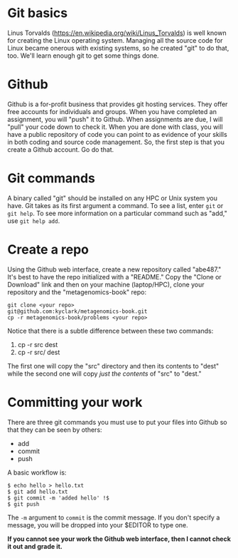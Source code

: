# Git basics

Linus Torvalds (https://en.wikipedia.org/wiki/Linus_Torvalds) is well known for creating the Linux operating system.  Managing all the source code for Linux became onerous with existing systems, so he created "git" to do that, too.  We'll learn enough git to get some things done.

# Github

Github is a for-profit business that provides git hosting services.  They offer free accounts for individuals and groups.  When you have completed an assignment, you will "push" it to Github.  When assignments are due, I will "pull" your code down to check it.  When you are done with class, you will have a public repository of code you can point to as evidence of your skills in both coding and source code management.  So, the first step is that you create a Github account.  Go do that.

# Git commands

A binary called "git" should be installed on any HPC or Unix system you have.  Git takes as its first argument a command.  To see a list, enter ```git``` or ```git help```.  To see more information on a particular command such as "add," use ```git help add```.

# Create a repo

Using the Github web interface, create a new repository called "abe487."  It's best to have the repo initialized with a "README."  Copy the "Clone or Download" link and then on your machine (laptop/HPC), clone your repository and the "metagenomics-book" repo:

```
git clone <your repo>
git@github.com:kyclark/metagenomics-book.git
cp -r metagenomics-book/problems <your repo>
```

Notice that there is a subtle difference between these two commands:

1. cp -r src dest
2. cp -r src/ dest

The first one will copy the "src" directory and then its contents to "dest" while the second one will copy *just the contents* of "src" to "dest."

# Committing your work

There are three git commands you must use to put your files into Github so that they can be seen by others:

* add
* commit
* push

A basic workflow is:

```
$ echo hello > hello.txt
$ git add hello.txt
$ git commit -m 'added hello' !$
$ git push
```

The ```-m``` argument to ```commit``` is the commit message.  If you don't specify a message, you will be dropped into your $EDITOR to type one.  

**If you cannot see your work the Github web interface, then I cannot check it out and grade it.**